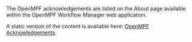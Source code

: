 The OpenMPF acknowledgements are listed on the About page available within the OpenMPF Workflow Manager web application.

A static version of the content is available here:
<a href="../html/Acknowledgements.html" target="_blank">OpenMPF Acknowledgements</a>

